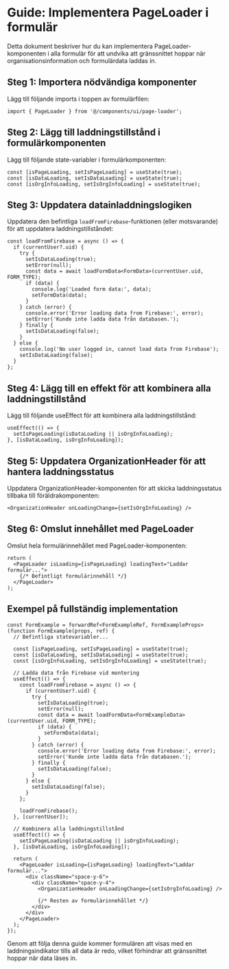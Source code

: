 # Guide: Implementera PageLoader i formulär

Detta dokument beskriver hur du kan implementera PageLoader-komponenten i alla formulär för att undvika att gränssnittet hoppar när organisationsinformation och formulärdata laddas in.

## Steg 1: Importera nödvändiga komponenter

Lägg till följande imports i toppen av formulärfilen:

```tsx
import { PageLoader } from '@/components/ui/page-loader';
```

## Steg 2: Lägg till laddningstillstånd i formulärkomponenten

Lägg till följande state-variabler i formulärkomponenten:

```tsx
const [isPageLoading, setIsPageLoading] = useState(true);
const [isDataLoading, setIsDataLoading] = useState(true);
const [isOrgInfoLoading, setIsOrgInfoLoading] = useState(true);
```

## Steg 3: Uppdatera datainladdningslogiken

Uppdatera den befintliga `loadFromFirebase`-funktionen (eller motsvarande) för att uppdatera laddningstillståndet:

```tsx
const loadFromFirebase = async () => {
  if (currentUser?.uid) {
    try {
      setIsDataLoading(true);
      setError(null);
      const data = await loadFormData<FormData>(currentUser.uid, FORM_TYPE);
      if (data) {
        console.log('Loaded form data:', data);
        setFormData(data);
      }
    } catch (error) {
      console.error('Error loading data from Firebase:', error);
      setError('Kunde inte ladda data från databasen.');
    } finally {
      setIsDataLoading(false);
    }
  } else {
    console.log('No user logged in, cannot load data from Firebase');
    setIsDataLoading(false);
  }
};
```

## Steg 4: Lägg till en effekt för att kombinera alla laddningstillstånd

Lägg till följande useEffect för att kombinera alla laddningstillstånd:

```tsx
useEffect(() => {
  setIsPageLoading(isDataLoading || isOrgInfoLoading);
}, [isDataLoading, isOrgInfoLoading]);
```

## Steg 5: Uppdatera OrganizationHeader för att hantera laddningsstatus

Uppdatera OrganizationHeader-komponenten för att skicka laddningsstatus tillbaka till föräldrakomponenten:

```tsx
<OrganizationHeader onLoadingChange={setIsOrgInfoLoading} />
```

## Steg 6: Omslut innehållet med PageLoader

Omslut hela formulärinnehållet med PageLoader-komponenten:

```tsx
return (
  <PageLoader isLoading={isPageLoading} loadingText="Laddar formulär...">
    {/* Befintligt formulärinnehåll */}
  </PageLoader>
);
```

## Exempel på fullständig implementation

```tsx
const FormExample = forwardRef<FormExampleRef, FormExampleProps>(function FormExample(props, ref) {
  // Befintliga statevariabler...
  
  const [isPageLoading, setIsPageLoading] = useState(true);
  const [isDataLoading, setIsDataLoading] = useState(true);
  const [isOrgInfoLoading, setIsOrgInfoLoading] = useState(true);
  
  // Ladda data från Firebase vid montering
  useEffect(() => {
    const loadFromFirebase = async () => {
      if (currentUser?.uid) {
        try {
          setIsDataLoading(true);
          setError(null);
          const data = await loadFormData<FormExampleData>(currentUser.uid, FORM_TYPE);
          if (data) {
            setFormData(data);
          }
        } catch (error) {
          console.error('Error loading data from Firebase:', error);
          setError('Kunde inte ladda data från databasen.');
        } finally {
          setIsDataLoading(false);
        }
      } else {
        setIsDataLoading(false);
      }
    };

    loadFromFirebase();
  }, [currentUser]);
  
  // Kombinera alla laddningstillstånd
  useEffect(() => {
    setIsPageLoading(isDataLoading || isOrgInfoLoading);
  }, [isDataLoading, isOrgInfoLoading]);
  
  return (
    <PageLoader isLoading={isPageLoading} loadingText="Laddar formulär...">
      <div className="space-y-6">
        <div className="space-y-4">
          <OrganizationHeader onLoadingChange={setIsOrgInfoLoading} />
          
          {/* Resten av formulärinnehållet */}
        </div>
      </div>
    </PageLoader>
  );
});
```

Genom att följa denna guide kommer formulären att visas med en laddningsindikator tills all data är redo, vilket förhindrar att gränssnittet hoppar när data läses in. 